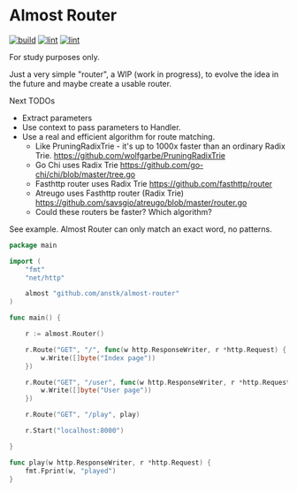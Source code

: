 # Almost Router

<!--
https://shields.io/category/build
-->

[![build](https://github.com/anstk/almost-router/actions/workflows/build.yml/badge.svg)](https://github.com/anstk/almost-router/actions/workflows/build.yml)
[![lint](https://github.com/anstk/almost-router/actions/workflows/lint.yml/badge.svg)](doc/lint.md)
[![lint](https://github.com/anstk/almost-router/actions/workflows/misspell.yml/badge.svg)](https://github.com/anstk/almost-router/actions/workflows/misspell.yml)

For study purposes only.

Just a very simple "router", a WIP (work in progress), to evolve the idea in the future and maybe create a usable router.


Next TODOs
 - Extract parameters
 - Use context to pass parameters to Handler.
 - Use a real and efficient algorithm for route matching.
   - Like PruningRadixTrie - it's up to 1000x faster than an ordinary Radix Trie.  https://github.com/wolfgarbe/PruningRadixTrie
   - Go Chi uses Radix Trie https://github.com/go-chi/chi/blob/master/tree.go
   - Fasthttp router uses Radix Trie  https://github.com/fasthttp/router
   - Atreugo uses Fasthttp router (Radix Trie) https://github.com/savsgio/atreugo/blob/master/router.go
   - Could these routers be faster? Which algorithm?



See example. 
Almost Router can only match an exact word, no patterns.

```go
package main

import (
	"fmt"
	"net/http"

	almost "github.com/anstk/almost-router"
)

func main() {

	r := almost.Router()

	r.Route("GET", "/", func(w http.ResponseWriter, r *http.Request) {
		w.Write([]byte("Index page"))
	})

	r.Route("GET", "/user", func(w http.ResponseWriter, r *http.Request) {
		w.Write([]byte("User page"))
	})

	r.Route("GET", "/play", play)

	r.Start("localhost:8000")

}

func play(w http.ResponseWriter, r *http.Request) {
	fmt.Fprint(w, "played")
}
```
